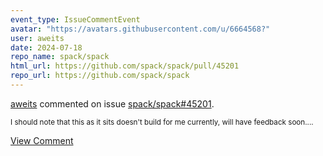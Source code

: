 ```yaml
---
event_type: IssueCommentEvent
avatar: "https://avatars.githubusercontent.com/u/6664568?"
user: aweits
date: 2024-07-18
repo_name: spack/spack
html_url: https://github.com/spack/spack/pull/45201
repo_url: https://github.com/spack/spack
---
```


<a href='https://github.com/aweits' target='_blank'>aweits</a> commented on issue <a href='https://github.com/spack/spack/pull/45201' target='_blank'>spack/spack#45201</a>.

<small>I should note that this as it sits doesn't build for me currently, will have feedback soon....</small>

<a href='https://github.com/spack/spack/pull/45201' target='_blank'>View Comment</a>